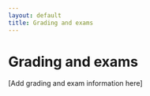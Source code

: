 ```yaml
---
layout: default
title: Grading and exams
---
```


# Grading and exams

[Add grading and exam information here]
